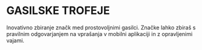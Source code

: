 # GASILSKE TROFEJE

Inovativno zbiranje značk med prostovoljnimi gasilci. Značke lahko zbiraš s pravilnim odgovarjanjem na vprašanja v mobilni aplikaciji in z opravljenimi vajami.
